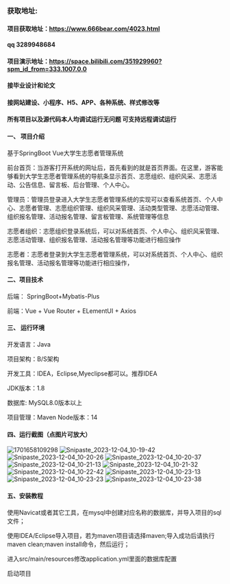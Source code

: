 ### 获取地址:
#### 项目获取地址：https://www.666bear.com/4023.html
#### qq 3289948684
#### 项目演示地址：https://space.bilibili.com/351929960?spm_id_from=333.1007.0.0
#### 接毕业设计和论文
#### 接网站建设、小程序、H5、APP、各种系统、样式修改等

#### 所有项目以及源代码本人均调试运行无问题 可支持远程调试运行

#### 一、 项目介绍
基于SpringBoot Vue大学生志愿者管理系统

前台首页：当游客打开系统的网址后，首先看到的就是首页界面。在这里，游客能够看到大学生志愿者管理系统的导航条显示首页、志愿组织、组织风采、志愿活动、公告信息、留言板、后台管理、个人中心。

管理员：管理员登录进入大学生志愿者管理系统的实现可以查看系统首页、个人中心、志愿者管理、志愿组织管理、组织风采管理、活动类型管理、志愿活动管理、组织报名管理、活动报名管理、留言板管理、系统管理等信息

志愿者组织：志愿组织登录系统后，可以对系统首页、个人中心、组织风采管理、志愿活动管理、组织报名管理、活动报名管理等功能进行相应操作

志愿者：志愿者登录到大学生志愿者管理系统，可以对系统首页、个人中心、组织报名管理、活动报名管理等功能进行相应操作，
#### 二、项目技术
后端： SpringBoot+Mybatis-Plus

前端：Vue + Vue Router + ELementUI + Axios

#### 三、 运行环境
开发语言：Java

项目架构：B/S架构

开发工具：IDEA，Eclipse,Myeclipse都可以。推荐IDEA

JDK版本：1.8

数据库: MySQL8.0版本以上

项目管理：Maven
Node版本：14
#### 四、运行截图（点图片可放大）
![1701658109298](https://github.com/666bears/volunteers/assets/143094776/4977fca9-4dfe-4965-9148-8454a4e2e563)
![Snipaste_2023-12-04_10-19-42](https://github.com/666bears/volunteers/assets/143094776/ab2638d8-5018-4f0d-85ff-3d18987c9bdb)
![Snipaste_2023-12-04_10-20-26](https://github.com/666bears/volunteers/assets/143094776/12d175de-fe1d-4cb9-84e3-ab3e804e2e90)
![Snipaste_2023-12-04_10-20-37](https://github.com/666bears/volunteers/assets/143094776/70f22f3c-4e1a-4b6e-9411-49c074e725e5)
![Snipaste_2023-12-04_10-21-13](https://github.com/666bears/volunteers/assets/143094776/b31f4644-deb5-48b1-a611-bc1fed74bce6)
![Snipaste_2023-12-04_10-21-32](https://github.com/666bears/volunteers/assets/143094776/dea46e5d-cb84-4456-8ee0-f5837faa83a2)
![Snipaste_2023-12-04_10-22-42](https://github.com/666bears/volunteers/assets/143094776/096e08ad-aee2-40c5-b05a-1cb4592a18b1)
![Snipaste_2023-12-04_10-23-13](https://github.com/666bears/volunteers/assets/143094776/eca2ca97-f548-4fae-b2ad-9d69ac084ed0)
![Snipaste_2023-12-04_10-23-23](https://github.com/666bears/volunteers/assets/143094776/177913a2-5bcc-41f5-b921-38e6c247f347)
![Snipaste_2023-12-04_10-23-38](https://github.com/666bears/volunteers/assets/143094776/892dfc04-ae95-45dd-96f7-d261309388fa)



#### 五、安装教程
使用Navicat或者其它工具，在mysql中创建对应名称的数据库，并导入项目的sql文件；

使用IDEA/Eclipse导入项目，若为maven项目请选择maven;导入成功后请执行maven clean;maven install命令，然后运行；

进入src/main/resources修改application.yml里面的数据库配置

启动项目





